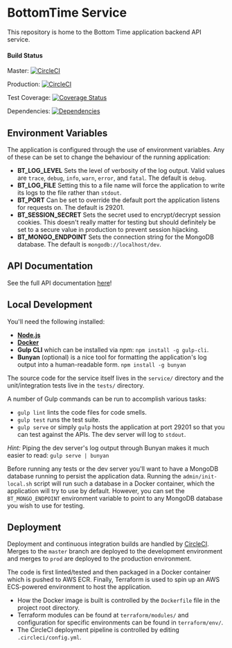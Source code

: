 # BottomTime Service
This repository is home to the Bottom Time application backend API service.

#### Build Status
Master: [![CircleCI](https://circleci.com/gh/ChrisCarleton/BottomTime-Core/tree/master.svg?style=svg&circle-token=b4c86baca538392eeb5676fd14ef920f2cc44857)](https://circleci.com/gh/ChrisCarleton/BottomTime-Core/tree/master)

Production: [![CircleCI](https://circleci.com/gh/ChrisCarleton/BottomTime-Core/tree/prod.svg?style=svg&circle-token=b4c86baca538392eeb5676fd14ef920f2cc44857)](https://circleci.com/gh/ChrisCarleton/BottomTime-Core/tree/prod)

Test Coverage: [![Coverage Status](https://coveralls.io/repos/github/ChrisCarleton/BottomTime-Core/badge.svg?branch=master)](https://coveralls.io/github/ChrisCarleton/BottomTime-Core?branch=master)

Dependencies: [![Dependencies](https://david-dm.org/ChrisCarleton/BottomTime-Core.svg)](https://david-dm.org/ChrisCarleton/BottomTime-Core)

## Environment Variables
The application is configured through the use of environment variables. Any of these can be set to change
the behaviour of the running application:

* **BT_LOG_LEVEL** Sets the level of verbosity of the log output. Valid values are `trace`, `debug`, `info`,
`warn`, `error`, and `fatal`. The default is `debug`.
* **BT_LOG_FILE** Setting this to a file name will force the application to write its logs to the file
rather than `stdout`.
* **BT_PORT** Can be set to override the default port the application listens for requests on. The default
is 29201.
* **BT_SESSION_SECRET** Sets the secret used to encrypt/decrypt session cookies. This doesn't really matter
for testing but should definitely be set to a secure value in production to prevent session hijacking.
* **BT_MONGO_ENDPOINT** Sets the connection string for the MongoDB database. The default is
`mongodb://localhost/dev`.

## API Documentation
See the full API documentation [here](docs/API.md)!

## Local Development
You'll need the following installed:

* **[Node.js](https://nodejs.org/en/download/)**
* **[Docker](https://www.docker.com/)**
* **Gulp CLI** which can be installed via npm: `npm install -g gulp-cli`.
* **Bunyan** (optional) is a nice tool for formatting the application's log output into a human-readable
form. `npm install -g bunyan`

The source code for the service itself lives in the `service/` directory and the unit/integration tests live
in the `tests/` directory.

A number of Gulp commands can be run to accomplish various tasks:
* `gulp lint` lints the code files for code smells.
* `gulp test` runs the test suite.
* `gulp serve` or simply `gulp` hosts the application at port 29201 so that you can test against the APIs.
The dev server will log to `stdout`.

*Hint:* Piping the dev server's log output through Bunyan makes it much easier to read:
`gulp serve | bunyan`

Before running any tests or the dev server you'll want to have a MongoDB database running to persist the
application data. Running the `admin/init-local.sh` script will run such a database in a Docker container,
which the application will try to use by default. However, you can set the `BT_MONGO_ENDPOINT` environment
variable to point to any MongoDB database you wish to use for testing.

## Deployment
Deployment and continuous integration builds are handled by
[CircleCI](https://circleci.com/gh/ChrisCarleton/BottomTime-Core). Merges to the `master` branch
are deployed to the development environment and merges to `prod` are deployed to the production environment.

The code is first linted/tested and then packaged in a Docker container which is pushed to AWS ECR. Finally,
Terraform is used to spin up an AWS ECS-powered environment to host the application.

* How the Docker image is built is controlled by the `Dockerfile` file in the project root directory.
* Terraform modules can be found at `terraform/modules/` and configuration for specific environments can be
found in `terraform/env/`.
* The CircleCI deployment pipeline is controlled by editing `.circleci/config.yml`.
